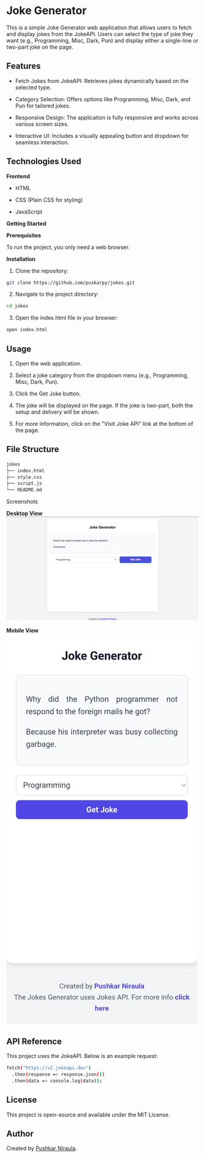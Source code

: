 # Joke Generator

This is a simple Joke Generator web application that allows users to fetch and display jokes from the JokeAPI. Users can select the type of joke they want (e.g., Programming, Misc, Dark, Pun) and display either a single-line or two-part joke on the page.

## Features

* Fetch Jokes from JokeAPI: Retrieves jokes dynamically based on the selected type.

* Category Selection: Offers options like Programming, Misc, Dark, and Pun for tailored jokes.

* Responsive Design: The application is fully responsive and works across various screen sizes.

* Interactive UI: Includes a visually appealing button and dropdown for seamless interaction.

## Technologies Used

**Frontend**

* HTML

* CSS (Plain CSS for styling)

* JavaScript

**Getting Started**

****Prerequisites****

To run the project, you only need a web browser.

**Installation**

1. Clone the repository:

```bash
git clone https://github.com/puskarpy/jokes.git
```

2. Navigate to the project directory:
``` bash
cd jokes
```

3. Open the index.html file in your browser:

```bash
open index.html
```

## Usage

1. Open the web application.

2. Select a joke category from the dropdown menu (e.g., Programming, Misc, Dark, Pun).

3. Click the Get Joke button.

4. The joke will be displayed on the page. If the joke is two-part, both the setup and delivery will be shown.

5. For more information, click on the "Visit Joke API" link at the bottom of the page.

## File Structure
```bash
jokes
├── index.html 
├── style.css       
├── script.js      
└── README.md       
```
Screenshots

**Desktop View**
![Desktop Interface](./desktop.png)


**Mobile View**
![Mobile Interface](./mobile.jpeg)


## API Reference

This project uses the JokeAPI. Below is an example request:
```bash
fetch("https://v2.jokeapi.dev")
  .then(response => response.json())
  .then(data => console.log(data));
```
## License

This project is open-source and available under the MIT License.

## Author

Created by [Pushkar Niraula](https://www.pushkarniraula.com.np).